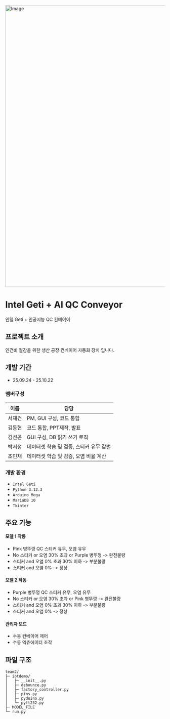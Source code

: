 <img width="1260" height="891" alt="Image" src="https://github.com/user-attachments/assets/600a07b7-64cd-4822-b122-ef01c0ea5cd6" />

# Intel Geti + AI QC Conveyor
인텔 Geti + 인공지능 QC 컨베이어


## 프로젝트 소개
인건비 절감을 위한 생산 공장 컨베이어 자동화 장치 입니다.
<br>

## 개발 기간
* 25.09.24 - 25.10.22

### 맴버구성
| 이름 | 담당 |
|------|------|
|서채건|PM, GUI 구성, 코드 통합|
|김동현|코드 통합, PPT제작, 발표|
|김선곤|GUI 구성, DB 읽기 쓰기 로직|
|박서정|데이터셋 학습 및 검증, 스티커 유무 감별|
|조민재|데이터셋 학습 및 검증, 오염 비율 계산|

### 개발 환경
- `Intel Geti`
- `Python 3.12.3`
- `Arduino Mega`
- `MariaDB 10`
- `Tkinter`

## 주요 기능
#### 모델 1 작동
- Pink 병뚜껑 QC 스티커 유무, 오염 유무
- No 스티커 or 오염 30% 초과 or Purple 병뚜껑 -> 완전불량
- 스티커 and 오염 0% 초과 30% 이하 -> 부분불량
- 스티커 and 오염 0% -> 정상

#### 모델 2 작동
- Purple 병뚜껑 QC 스티커 유무, 오염 유무
- No 스티커 or 오염 30% 초과 or Pink 병뚜껑 -> 완전불량
- 스티커 and 오염 0% 초과 30% 이하 -> 부분불량
- 스티커 and 오염 0% -> 정상

#### 관리자 모드
- 수동 컨베이어 제어
- 수동 엑츄에이터 조작

## 파일 구조
```
team2/
├─ iotdemo/
│   ├─ __init__.py
│   ├─ debounce.py
│   ├─ factory_controller.py
│   ├─ pins.py
│   ├─ pyduino.py
│   └─ pyft232.py
├─ MODEL_FILE
└─ run.py
```
